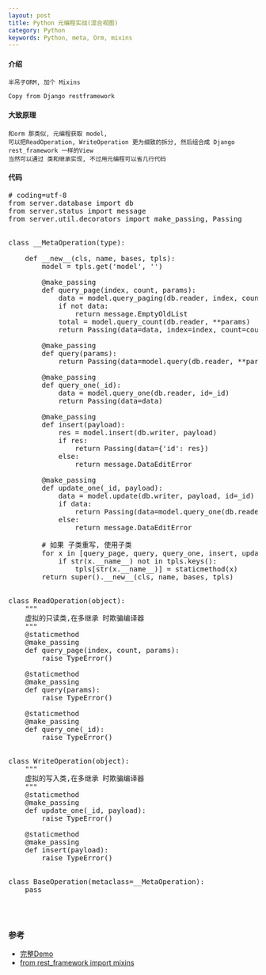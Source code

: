 ```yaml
---
layout: post
title: Python 元编程实战(混合视图)
category: Python
keywords: Python, meta, Orm, mixins
---
```


#### 介绍

	半吊子ORM, 加个 Mixins

    Copy from Django restframework

#### 大致原理

    和orm 那类似, 元编程获取 model,
    可以把ReadOperation, WriteOperation 更为细致的拆分, 然后组合成 Django rest_framework 一样的View
    当然可以通过 类和继承实现, 不过用元编程可以省几行代码


#### 代码

<pre class="prettyprint linenums">
# coding=utf-8
from server.database import db
from server.status import message
from server.util.decorators import make_passing, Passing


class __MetaOperation(type):

    def __new__(cls, name, bases, tpls):
        model = tpls.get('model', '')

        @make_passing
        def query_page(index, count, params):
            data = model.query_paging(db.reader, index, count, 'id desc', **params)
            if not data:
                return message.EmptyOldList
            total = model.query_count(db.reader, **params)
            return Passing(data=data, index=index, count=count, total=total)

        @make_passing
        def query(params):
            return Passing(data=model.query(db.reader, **params))

        @make_passing
        def query_one(_id):
            data = model.query_one(db.reader, id=_id)
            return Passing(data=data)

        @make_passing
        def insert(payload):
            res = model.insert(db.writer, payload)
            if res:
                return Passing(data={'id': res})
            else:
                return message.DataEditError

        @make_passing
        def update_one(_id, payload):
            data = model.update(db.writer, payload, id=_id)
            if data:
                return Passing(data=model.query_one(db.reader, id=_id))
            else:
                return message.DataEditError

        # 如果 子类重写, 使用子类
        for x in [query_page, query, query_one, insert, update_one]:
            if str(x.__name__) not in tpls.keys():
                tpls[str(x.__name__)] = staticmethod(x)
        return super().__new__(cls, name, bases, tpls)


class ReadOperation(object):
    """
    虚拟的只读类,在多继承 时欺骗编译器
    """
    @staticmethod
    @make_passing
    def query_page(index, count, params):
        raise TypeError()

    @staticmethod
    @make_passing
    def query(params):
        raise TypeError()

    @staticmethod
    @make_passing
    def query_one(_id):
        raise TypeError()


class WriteOperation(object):
    """
    虚拟的写入类,在多继承 时欺骗编译器
    """
    @staticmethod
    @make_passing
    def update_one(_id, payload):
        raise TypeError()

    @staticmethod
    @make_passing
    def insert(payload):
        raise TypeError()


class BaseOperation(metaclass=__MetaOperation):
    pass



</pre>

### 参考

- [完整Demo](https://github.com/xingdao/py_test/tree/master/flask)
- [from rest_framework import mixins](http://www.django-rest-framework.org/tutorial/3-class-based-views/)
